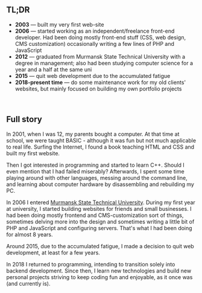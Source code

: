 ## TL;DR

- **2003** — built my very first web-site
- **2006** — started working as an independent/freelance front-end developer. Had been doing mostly front-end stuff (CSS, web design, CMS customization) occasionally writing a few lines of PHP and JavaScript
- **2012** — graduated from Murmansk State Technical University with a degree in management; also had been studying computer science for a year and a half at the same uni
- **2015** — quit web development due to the accumulated fatigue
- **2018-present time** — do some maintenance work for my old clients' websites, but mainly focused on building my own portfolio projects

<br>

## Full story

In 2001, when I was 12, my parents bought a computer. At that time at school, we were taught BASIC - although it was fun but not much applicable to real life. Surfing the Internet, I found a book teaching HTML and CSS and built my first website.

Then I got interested in programming and started to learn C++. Should I even mention that I had failed miserably? Afterwards, I spent some time playing around with other languages, messing around the command line, and learning about computer hardware by disassembling and rebuilding my PC.

In 2006 I entered [Murmansk State Technical University](http://www.mstu.edu.ru/). During my first year at university, I started building websites for friends and small businesses. I had been doing mostly frontend and CMS-customization sort of things, sometimes delving more into the design and sometimes writing a little bit of PHP and JavaScript and configuring servers. That's what I had been doing for almost 8 years.

Around 2015, due to the accumulated fatigue, I made a decision to quit web development, at least for a few years.

In 2018 I returned to programming, intending to transition solely into backend development. Since then, I learn new technologies and build new personal projects striving to keep coding fun and enjoyable, as it once was (and currently is).
